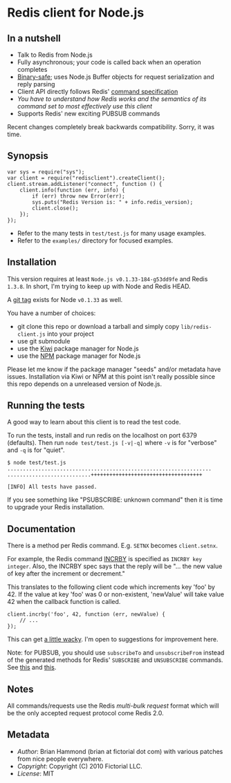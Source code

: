 # Redis client for Node.js

## In a nutshell

- Talk to Redis from Node.js 
- Fully asynchronous; your code is called back when an operation completes
- [Binary-safe](http://github.com/fictorial/redis-node-client/blob/master/test/test.js#L353-363); uses Node.js Buffer objects for request serialization and reply parsing
- Client API directly follows Redis' [command specification](http://code.google.com/p/redis/wiki/CommandReference) 
- *You have to understand how Redis works and the semantics of its command set to most effectively use this client*
- Supports Redis' new exciting PUBSUB commands

Recent changes completely break backwards compatibility.  Sorry, it was time.

## Synopsis

    var sys = require("sys");
    var client = require("redisclient").createClient();
    client.stream.addListener("connect", function () {
        client.info(function (err, info) {
            if (err) throw new Error(err);
            sys.puts("Redis Version is: " + info.redis_version);
            client.close();
        });
    });

- Refer to the many tests in `test/test.js` for many usage examples.
- Refer to the `examples/` directory for focused examples.

## Installation

This version requires at least `Node.js v0.1.33-184-g53dd9fe` and Redis `1.3.8`.
In short, I'm trying to keep up with Node and Redis HEAD.

A [git tag](http://github.com/fictorial/redis-node-client/tree/node_0.1.33__redis_1.3.8) 
exists for Node `v0.1.33` as well.

You have a number of choices:

- git clone this repo or download a tarball and simply copy `lib/redis-client.js` into your project
- use git submodule
- use the [Kiwi](http://github.com/visionmedia/kiwi) package manager for Node.js
- use the [NPM](http://github.com/isaacs/npm) package manager for Node.js

Please let me know if the package manager "seeds" and/or metadata have issues.
Installation via Kiwi or NPM at this point isn't really possible since this repo
depends on a unreleased version of Node.js.

## Running the tests

A good way to learn about this client is to read the test code.

To run the tests, install and run redis on the localhost on port 6379 (defaults).
Then run `node test/test.js [-v|-q]` where `-v` is for "verbose" and `-q` is for "quiet".

    $ node test/test.js
    ..................................................................
    ...........................++++++++++++++++++++++++++++++++++++

    [INFO] All tests have passed.

If you see something like "PSUBSCRIBE: unknown command" then it is time to upgrade
your Redis installation.

## Documentation

There is a method per Redis command.  E.g. `SETNX` becomes `client.setnx`.

For example, the Redis command [INCRBY](http://code.google.com/p/redis/wiki/IncrCommand)
is specified as `INCRBY key integer`.  Also, the INCRBY spec says that the reply will
be "... the new value of key after the increment or decrement."

This translates to the following client code which increments key 'foo' by 42.  If
the value at key 'foo' was 0 or non-existent, 'newValue' will take value 42 when
the callback function is called.

    client.incrby('foo', 42, function (err, newValue) {
        // ...
    });

This can get [a little wacky](http://github.com/fictorial/redis-node-client/blob/master/test/test.js#L1093-1097). 
I'm open to suggestions for improvement here.

Note: for PUBSUB, you should use `subscribeTo` and `unsubscribeFrom` instead of the generated
methods for Redis' `SUBSCRIBE` and `UNSUBSCRIBE` commands.  See [this](http://github.com/fictorial/redis-node-client/blob/master/lib/redis-client.js#L682-694)
and [this](http://github.com/fictorial/redis-node-client/blob/master/examples/subscriber.js#L14).

## Notes

All commands/requests use the Redis *multi-bulk request* format which will be
the only accepted request protocol come Redis 2.0.

## Metadata

- *Author*: Brian Hammond (brian at fictorial dot com) with various patches 
  from nice people everywhere.
- *Copyright*: Copyright (C) 2010 Fictorial LLC.
- *License*: MIT

